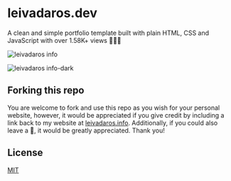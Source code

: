 # leivadaros.dev
A clean and simple portfolio template built with plain HTML, CSS and JavaScript with over 1.58K+ views 👨‍🚀🚀

![leivadaros info](https://user-images.githubusercontent.com/16403754/212470412-ba7a6dd3-0035-4e87-b3aa-6193b59ce912.png)

![leivadaros info-dark](https://user-images.githubusercontent.com/16403754/212470413-c13cb97e-c379-481b-bf5f-c5116af808ff.png)

## Forking this repo
You are welcome to fork and use this repo as you wish for your personal website, however, it would be appreciated if you give credit by including a link back to my website at [leivadaros.info](http://leivadaros.info/). Additionally, if you could also leave a 🌟, it would be greatly appreciated. Thank you!

## License
[MIT](https://choosealicense.com/licenses/mit/)
